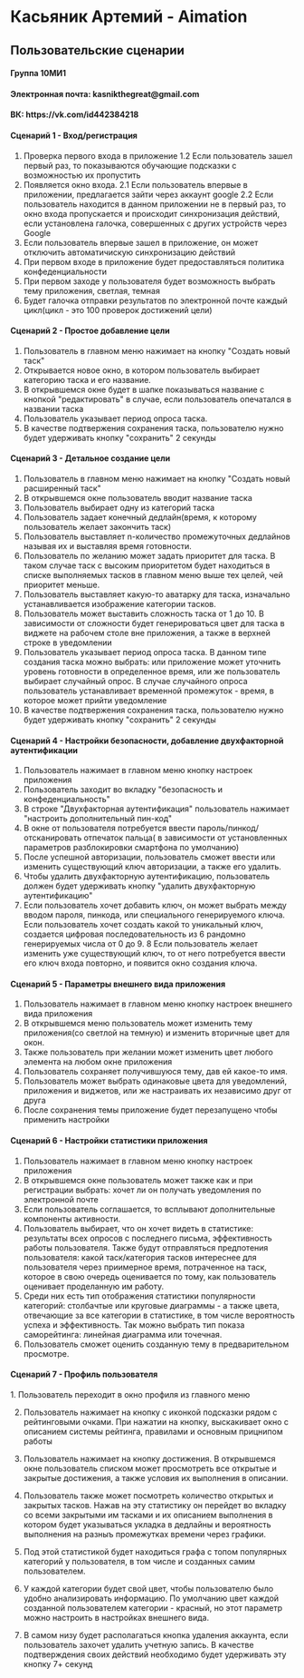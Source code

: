 <h1> Касьяник Артемий - Aimation
<h2> Пользовательские сценарии

<h4> Группа 10МИ1
<h4> Электронная почта: kasnikthegreat@gmail.com
<h4> ВК: https://vk.com/id442384218

<h4> Сценарий 1 - Вход/регистрация </h4>

1. Проверка первого входа в приложение
1.2 Если пользователь зашел первый раз, то показываются обучающие подсказки с возможностью их пропустить
2. Появляется окно входа.
2.1 Если пользователь впервые в приложении, предлагается зайти через аккаунт google
2.2 Если пользователь находится в данном приложении не в первый раз, то окно входа пропускается и происходит синхронизация действий, если установлена галочка, совершенных с других устройств через Google
3. Если пользователь впервые зашел в приложение, он может отключить автоматичискую синхронизацию действий
4. При первом входе в приложение будет предоставляться политика конфеденциальности
5. При первом заходе у пользователя будет возможность выбрать тему приложения, светлая, темная
6. Будет галочка отправки результатов по электронной почте каждый цикл(цикл - это 100 проверок достижений цели)

<h4> Сценарий 2 - Простое добавление цели </h4>

1. Пользователь в главном меню нажимает на кнопку "Создать новый таск"
2. Открывается новое окно, в котором пользователь выбирает категорию таска и его название. 
3. В открывшемся окне будет в шапке показываться название с кнопкой "редактировать" в случае, если пользователь опечатался в названии таска
4. Пользователь указывает период опроса таска.
5. В качестве подтвержения сохранения таска, пользователю нужно будет удерживать кнопку "сохранить" 2 секунды

<h4> Сценарий 3 - Детальное создание цели </h4>

1. Пользователь в главном меню нажимает на кнопку "Создать новый расширенный таск"
2. В открывшемся окне пользователь вводит название таска
3. Пользователь выбирает одну из категорий таска
4. Пользователь задает конечный дедлайн(время, к которому пользователь желает закончить таск)
5. Пользователь выставляет n-количество промежуточных дедлайнов называя их и выставляя время готовности.
6. Пользователь по желанию может задать приоритет для таска. В таком случае таск с высоким приоритетом будет находиться в списке выполняемых тасков в главном меню выше тех целей, чей приоритет меньше.
7. Пользователь выставляет какую-то аватарку для таска, изначально устанавливается изображение категории тасков.
8. Пользователь может выставить сложность таска от 1 до 10. В зависимости от сложности будет генерироваться цвет для таска в виджете на рабочем столе вне приложения, а также в верхней строке в уведомлении
9. Пользователь указывает период опроса таска. В данном типе создания таска можно выбрать: или приложение может уточнить уровень готовности в определенное время, или же пользователь выбирает случайный опрос. В случае случайного опроса пользователь устанавливает временной промежуток - время, в которое может прийти уведомление
10. В качестве подтвержения сохранения таска, пользователю нужно будет удерживать кнопку "сохранить" 2 секунды

<h4> Сценарий 4 - Настройки безопасности, добавление двухфакторной аутентификации </h4>

1. Пользователь нажимает в главном меню кнопку настроек приложения
2. Пользователь заходит во вкладку "безопасность и конфеденциальность"
3. В строке "Двухфакторная аутентификация" пользователь нажимает "настроить дополнительный пин-код" 
4. В окне от пользователя потребуется ввести пароль/пинкод/отсканировать отпечаток пальца( в зависимости от установленных параметров разблокировки смартфона по умолчанию) 
5. После успешной авторизации, пользователь сможет ввести или изменить существующий ключ авторизации, а также его удалить. 
6. Чтобы удалить двухфакторную аутентификацию, пользователь должен будет удерживать кнопку "удалить двухфакторную аутентификацию"
7. Если пользователь хочет добавить ключ, он может выбрать между вводом пароля, пинкода, или специального генерируемого ключа. Если пользователь хочет создать какой то уникальный ключ, создается цифровая последовательность из 6 рандомно генерируемых числа от 0 до 9.
8 Если пользователь желает изменить уже существующий ключ, то от него потребуется ввести его ключ входа повторно, и появится окно создания ключа.

<h4> Сценарий 5 - Параметры внешнего вида приложения </h4> 

1. Пользователь нажимает в главном меню кнопку настроек внешнего вида приложения
2. В открывшемся меню пользователь может изменить тему приложения(со светлой на темную) и изменить вторичные цвет для окон.
3. Также пользователь при желании может изменить цвет любого элемента на любом окне приложения
4. Пользователь сохраняет получившуюся тему, дав ей какое-то имя. 
5. Пользователь может выбрать одинаковые цвета для уведомлений, приложения и виджетов, или же настраивать их независимо друг от друга
6. После сохранения темы приложение будет перезапущено чтобы применить настройки

<h4> Сценарий 6 - Настройки статистики приложения</h4>

1. Пользователь нажимает в главном меню кнопку настроек приложения 
2. В открывшемся окне пользователь может также как и при регистрации выбрать: хочет ли он получать уведомления по электронной почте
3. Если пользователь соглашается, то всплывают дополнительные компоненты активности.
4. Пользователь выбирает, что он хочет видеть в статистике: результаты всех опросов с последнего письма, эффективность работы пользователя. Также будут отправляться предпотения пользователя: какой таск/категория тасков интереснее для пользователя через приимерное время, потраченное на таск, которое в свою очередь оценивается по тому, как пользователь оценивает проделанную им работу.	
5. Среди них есть тип отображения статистики популярности категорий: столбачтые или круговые диаграммы - а также цвета, отвечающие за все категории в статистике, в том числе вероятность успеха и эффективность. Так можно выбрать тип показа саморейтинга: линейная диаграмма или точечная. 
6. Пользователь сможет оценить созданную тему в предварительном просмотре.

<h4> Сценарий 7 - Профиль пользователя </h4>
1. Пользователь переходит в окно профиля из главного меню

2. Пользователь нажимает на кнопку с иконкой подсказки рядом с рейтинговыми очками. При нажатии на кнопку, выскакивает окно с описанием системы рейтинга, правилами и основным прицнипом работы

3. Пользователь нажимает на кнопку достижения. В открывшемся окне пользователь списком может просмотреть все открытые и закрытые достижения, а также условия их выполнения в описании.

4. Пользователь также может посмотреть количество открытых и закрытых тасков. Нажав на эту статистику он перейдет во вкладку со всеми закрытыми им тасками и их описанием выполнения в котором будет указываться укладка в дедлайны и вероятность выполнения на разныъ промежутках времени через графики.

5. Под этой статистикой будет находиться графа с топом популярных категорий у пользователя, в том числе и созданных самим пользователем. 

6. У каждой категории будет свой цвет, чтобы пользователю было удобно анализировать информацию. По умолчанию цвет каждой созданной пользователем категории - красный, но этот параметр можно настроить в настройках внешнего вида.

7. В самом низу будет располагаться кнопка удаления аккаунта, если пользователь захочет удалить учетную запись. В качестве подтверждения своих действий необходимо будет удерживать эту кнопку 7+ секунд

